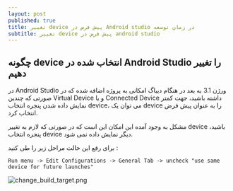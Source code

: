 ```yaml
---
layout: post
published: true
title: تغییر device پیش فرض در Android studio در زمان توسعه
subtitle: تغییر device پیش فرض در android studio
---
```

## چگونه device انتخاب شده در Android Studio را تغییر دهیم

در Android Studio ورژن 3.1 به بعد در هنگام دیباگ امکانی به پروژه اضافه شده که در صورتی که چندین Virtual Device و یا Connected Device داشته باشید، جهت کمتر نمایش داده شدن پنجره انتخاب device، می توان یک device را به عنوان پیش فرض انتخاب کرد.

مشکل به وجود آمده این امکان این است که در صورتی که لازم به تغییر device باشید، پنجره انتخاب device دیگر نمایش داده نمی شود.

برای رفع این حالت مراحل زیر را طی کنید :

``
Run menu -> Edit Configurations -> General Tab -> uncheck "use same device for future launches"
``

![change_build_target.png]({{site.baseurl}}/img/change_build_target.png)
